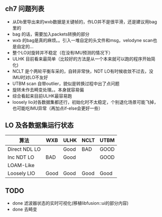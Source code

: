 ## ch7 问题列表

- 从Db里导出来的wxb数据是关键帧的，作LO并不是很平滑，还是建议用bag里的
- bag 的话，需要加入packets转换的部分
- wxb 的bag是真的麻烦。。引入一堆自定的头文件和msg，velodyne scan也是自定的...
- 整个LO对旋转并不稳定（在没有IMU预测的情况下）
- ULHK 目前看来最简单（比较好的方法是从一个本来就可以跑的程序开始简化)
- NCLT 是个两轮平衡车采的，自转非常快，NDT LO有时候收敛不过去，没IMU时对LO不友好
- UTBM scan 自带outlier，貌似是转换过程中出了点问题
- 旋转未作去畸变处理。。本身就容易偏
- 综合看起来目前ULHK最容易跑
- loosely lio对各数据集都还行，初始化时不太稳定，个别退化场景可能飞掉，也可能吃IMU异常（再加点if-else会更好一些）

## LO 及各数据集运行状态

| 算法            | WXB  | ULHK | NCLT | UTBM |
|---------------|------|------|------|------|
| Direct NDL LO |      | Good | BAD  | GOOD |
| Inc NDT LO    | BAD  | Good |      | GOOD |
| LOAM-Like     |      |      |      |
| Loosely LIO   | Good | Good | Good | Good | 

## TODO

- done 滤波器状态的实时可视化(移植libfusion::ui的部分内容)
- done 去畸变
